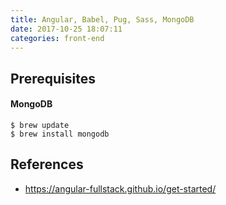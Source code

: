 ```yaml
---
title: Angular, Babel, Pug, Sass, MongoDB
date: 2017-10-25 18:07:11
categories: front-end
---
```


## Prerequisites

#### MongoDB

```
$ brew update
$ brew install mongodb
```

## References

- https://angular-fullstack.github.io/get-started/